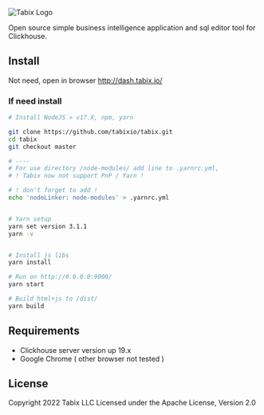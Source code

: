 ![Tabix Logo](https://tabix.io/img/tabixLogo-IconText-DB7315.png?utm_source=git)

Open source simple business intelligence application and sql editor tool for Clickhouse.

## Install

Not need, open in browser http://dash.tabix.io/

### If need install

```bash
# Install NodeJS > v17.X, npm, yarn 

git clone https://github.com/tabixio/tabix.git
cd tabix
git checkout master

# ----
# For use directory /node-modules/ add line to .yarnrc.yml, 
# ! Tabix now not support PnP / Yarn ! 

# ! don't forget to add !  
echo 'nodeLinker: node-modules' > .yarnrc.yml


# Yarn setup 
yarn set version 3.1.1
yarn -v


# Install js libs
yarn install

# Run on http://0.0.0.0:9000/  
yarn start

# Build html+js to /dist/ 
yarn build


```

## Requirements

* Clickhouse server version up 19.x
* Google Chrome ( other browser not tested )

## License

Copyright 2022 Tabix LLC Licensed under the Apache License, Version 2.0
